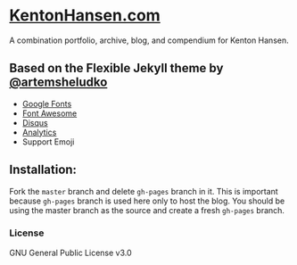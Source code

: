 # [KentonHansen.com](http://kentonhansen.com)

A combination portfolio, archive, blog, and compendium for Kenton Hansen.


## Based on the Flexible Jekyll theme by [@artemsheludko](http://github.com/artemsheludko)

- [Google Fonts](https://fonts.google.com/)
- [Font Awesome](http://fontawesome.io/)
- [Disqus](https://disqus.com/)
- [Analytics](https://analytics.google.com/analytics/web/)
- Support Emoji

## Installation:

Fork the ``master`` branch and delete ``gh-pages`` branch in it. This is important because ``gh-pages`` branch is used here only to host the blog. You should be using the master branch as the source and create a fresh ``gh-pages`` branch.

### License

GNU General Public License v3.0
